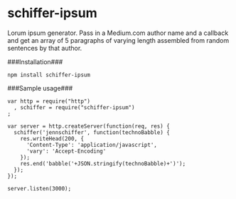 schiffer-ipsum
===============

Lorum ipsum generator. Pass in a Medium.com author name and a callback and get an array of 5 paragraphs of varying length assembled from random sentences by that author.

###Installation###
````
npm install schiffer-ipsum
````

###Sample usage###
````
var http = require("http")
  , schiffer = require("schiffer-ipsum")
;

var server = http.createServer(function(req, res) {
  schiffer('jennschiffer', function(technoBabble) {
    res.writeHead(200, {
      'Content-Type': 'application/javascript',
      'vary': 'Accept-Encoding'
    });
    res.end('babble('+JSON.stringify(technoBabble)+')');
  });
});

server.listen(3000);
````
